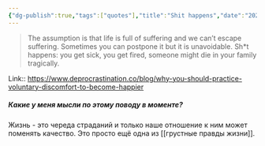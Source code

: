 ```yaml
---
{"dg-publish":true,"tags":["quotes"],"title":"Shit happens","date":"2021-08-25T08:59:00+03:00","permalink":"/quotes/202108250859/","dgHomeLink":false,"dgPassFrontmatter":true}
---
```



> The assumption is that life is full of suffering and we can’t escape suffering. Sometimes you can postpone it but it is unavoidable. Sh*t happens: you get sick, you get fired, someone might die in your family tragically.

Link:: https://www.deprocrastination.co/blog/why-you-should-practice-voluntary-discomfort-to-become-happier

##### Какие у меня мысли по этому поводу в моменте?

Жизнь - это череда страданий и только наше отношение к ним может поменять качество. Это просто ещё одна из [[грустные правды жизни]].

